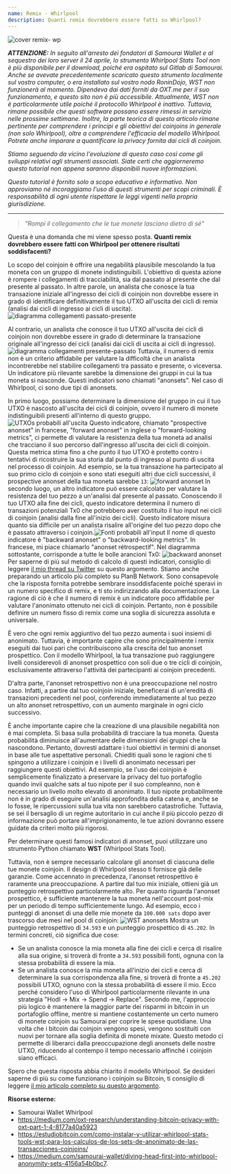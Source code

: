 ```yaml
---
name: Remix - Whirlpool
description: Quanti remix dovrebbero essere fatti su Whirlpool?
---
```

![cover remix- wp](assets/cover.webp)

***ATTENZIONE:** In seguito all'arresto dei fondatori di Samourai Wallet e al sequestro dei loro server il 24 aprile, lo strumento Whirlpool Stats Tool non è più disponibile per il download, poiché era ospitato sul Gitlab di Samourai. Anche se avevate precedentemente scaricato questo strumento localmente sul vostro computer, o era installato sul vostro nodo RoninDojo, WST non funzionerà al momento. Dipendeva dai dati forniti da OXT.me per il suo funzionamento, e questo sito non è più accessibile. Attualmente, WST non è particolarmente utile poiché il protocollo Whirlpool è inattivo. Tuttavia, rimane possibile che questi software possano essere rimessi in servizio nelle prossime settimane. Inoltre, la parte teorica di questo articolo rimane pertinente per comprendere i principi e gli obiettivi dei coinjoins in generale (non solo Whirlpool), oltre a comprendere l'efficacia del modello Whirlpool. Potrete anche imparare a quantificare la privacy fornita dai cicli di coinjoin.*

_Stiamo seguendo da vicino l'evoluzione di questo caso così come gli sviluppi relativi agli strumenti associati. Siate certi che aggiorneremo questo tutorial non appena saranno disponibili nuove informazioni._

_Questo tutorial è fornito solo a scopo educativo e informativo. Non approviamo né incoraggiamo l'uso di questi strumenti per scopi criminali. È responsabilità di ogni utente rispettare le leggi vigenti nella propria giurisdizione._

---

> *"Rompi il collegamento che le tue monete lasciano dietro di sé"*

Questa è una domanda che mi viene spesso posta. **Quanti remix dovrebbero essere fatti con Whirlpool per ottenere risultati soddisfacenti?**

Lo scopo del coinjoin è offrire una negabilità plausibile mescolando la tua moneta con un gruppo di monete indistinguibili. L'obiettivo di questa azione è rompere i collegamenti di tracciabilità, sia dal passato al presente che dal presente al passato. In altre parole, un analista che conosce la tua transazione iniziale all'ingresso dei cicli di coinjoin non dovrebbe essere in grado di identificare definitivamente il tuo UTXO all'uscita dei cicli di remix (analisi dai cicli di ingresso ai cicli di uscita).
![diagramma collegamenti passato-presente](assets/it/1.webp)

Al contrario, un analista che conosce il tuo UTXO all'uscita dei cicli di coinjoin non dovrebbe essere in grado di determinare la transazione originale all'ingresso dei cicli (analisi dai cicli di uscita ai cicli di ingresso).
![diagramma collegamenti presente-passato](assets/it/2.webp)
Tuttavia, il numero di remix non è un criterio affidabile per valutare la difficoltà che un analista incontrerebbe nel stabilire collegamenti tra passato e presente, o viceversa. Un indicatore più rilevante sarebbe la dimensione dei gruppi in cui la tua moneta si nasconde. Questi indicatori sono chiamati "anonsets". Nel caso di Whirlpool, ci sono due tipi di anonsets.

In primo luogo, possiamo determinare la dimensione del gruppo in cui il tuo UTXO è nascosto all'uscita dei cicli di coinjoin, ovvero il numero di monete indistinguibili presenti all'interno di questo gruppo.
![UTXOs probabili all'uscita](assets/it/3.webp)
Questo indicatore, chiamato "prospective anonset" in francese, "forward anonset" in inglese o "forward-looking metrics", ci permette di valutare la resistenza della tua moneta ad analisi che tracciano il suo percorso dall'ingresso all'uscita dei cicli di coinjoin. Questa metrica stima fino a che punto il tuo UTXO è protetto contro i tentativi di ricostruire la sua storia dal punto di ingresso al punto di uscita nel processo di coinjoin. Ad esempio, se la tua transazione ha partecipato al suo primo ciclo di coinjoin e sono stati eseguiti altri due cicli successivi, il prospective anonset della tua moneta sarebbe `13`:
![forward anonset](assets/it/4.webp)
In secondo luogo, un altro indicatore può essere calcolato per valutare la resistenza del tuo pezzo a un'analisi dal presente al passato. Conoscendo il tuo UTXO alla fine dei cicli, questo indicatore determina il numero di transazioni potenziali Tx0 che potrebbero aver costituito il tuo input nei cicli di coinjoin (analisi dalla fine all'inizio dei cicli). Questo indicatore misura quanto sia difficile per un analista risalire all'origine del tuo pezzo dopo che è passato attraverso i coinjoin.![Fonti probabili all'input](assets/it/5.webp)
Il nome di questo indicatore è "backward anonset" o "backward-looking metrics". In francese, mi piace chiamarlo "anonset rétrospectif". Nel diagramma sottostante, corrisponde a tutte le bolle arancioni Tx0:
![backward anonset](assets/it/6.webp)
Per saperne di più sul metodo di calcolo di questi indicatori, consiglio di leggere [il mio thread su Twitter](https://twitter.com/Loic_Pandul/status/1550850558147395585?s=20) su questo argomento. Stiamo anche preparando un articolo più completo su PlanB Network.
Sono consapevole che la risposta fornita potrebbe sembrare insoddisfacente poiché speravi in un numero specifico di remix, e ti sto indirizzando alla documentazione. La ragione di ciò è che il numero di remix è un indicatore poco affidabile per valutare l'anonimato ottenuto nei cicli di coinjoin. Pertanto, non è possibile definire un numero fisso di remix come una soglia di sicurezza assoluta e universale.

È vero che ogni remix aggiuntivo del tuo pezzo aumenta i suoi insiemi di anonimato. Tuttavia, è importante capire che sono principalmente i remix eseguiti dai tuoi pari che contribuiscono alla crescita del tuo anonset prospettico. Con il modello Whirlpool, la tua transazione può raggiungere livelli considerevoli di anonset prospettico con soli due o tre cicli di coinjoin, esclusivamente attraverso l'attività dei partecipanti ai coinjoin precedenti.

D'altra parte, l'anonset retrospettivo non è una preoccupazione nel nostro caso. Infatti, a partire dal tuo coinjoin iniziale, beneficerai di un'eredità di transazioni precedenti nel pool, conferendo immediatamente al tuo pezzo un alto anonset retrospettivo, con un aumento marginale in ogni ciclo successivo.

È anche importante capire che la creazione di una plausibile negabilità non è mai completa. Si basa sulla probabilità di tracciare la tua moneta. Questa probabilità diminuisce all'aumentare delle dimensioni dei gruppi che la nascondono. Pertanto, dovresti adattare i tuoi obiettivi in termini di anonset in base alle tue aspettative personali. Chiediti quali sono le ragioni che ti spingono a utilizzare i coinjoin e i livelli di anonimato necessari per raggiungere questi obiettivi. Ad esempio, se l'uso dei coinjoin è semplicemente finalizzato a preservare la privacy del tuo portafoglio quando invii qualche sats al tuo nipote per il suo compleanno, non è necessario un livello molto elevato di anonimato. Il tuo nipote probabilmente non è in grado di eseguire un'analisi approfondita della catena e, anche se lo fosse, le ripercussioni sulla tua vita non sarebbero catastrofiche. Tuttavia, se sei il bersaglio di un regime autoritario in cui anche il più piccolo pezzo di informazione può portare all'imprigionamento, le tue azioni dovranno essere guidate da criteri molto più rigorosi.

Per determinare questi famosi indicatori di anonset, puoi utilizzare uno strumento Python chiamato **WST** (Whirlpool Stats Tool).

Tuttavia, non è sempre necessario calcolare gli anonset di ciascuna delle tue monete coinjoin. Il design di Whirlpool stesso ti fornisce già delle garanzie. Come accennato in precedenza, l'anonset retrospettivo è raramente una preoccupazione. A partire dal tuo mix iniziale, ottieni già un punteggio retrospettivo particolarmente alto. Per quanto riguarda l'anonset prospettico, è sufficiente mantenere la tua moneta nell'account post-mix per un periodo di tempo sufficientemente lungo. Ad esempio, ecco i punteggi di anonset di una delle mie monete da `100.000 sats` dopo aver trascorso due mesi nel pool di coinjoin:
![WST anonsets](assets/it/7.webp)
Mostra un punteggio retrospettivo di `34.593` e un punteggio prospettico di `45.202`. In termini concreti, ciò significa due cose:
- Se un analista conosce la mia moneta alla fine dei cicli e cerca di risalire alla sua origine, si troverà di fronte a `34.593` possibili fonti, ognuna con la stessa probabilità di essere la mia.
- Se un analista conosce la mia moneta all'inizio dei cicli e cerca di determinare la sua corrispondenza alla fine, si troverà di fronte a `45.202` possibili UTXO, ognuno con la stessa probabilità di essere il mio.
Ecco perché considero l'uso di Whirlpool particolarmente rilevante in una strategia "Hodl -> Mix -> Spend -> Replace". Secondo me, l'approccio più logico è mantenere la maggior parte dei risparmi in bitcoin in un portafoglio offline, mentre si mantiene costantemente un certo numero di monete coinjoin su Samourai per coprire le spese quotidiane. Una volta che i bitcoin dai coinjoin vengono spesi, vengono sostituiti con nuovi per tornare alla soglia definita di monete mixate. Questo metodo ci permette di liberarci dalla preoccupazione degli anonsets delle nostre UTXO, riducendo al contempo il tempo necessario affinché i coinjoin siano efficaci.

Spero che questa risposta abbia chiarito il modello Whirlpool. Se desideri saperne di più su come funzionano i coinjoin su Bitcoin, ti consiglio di leggere [il mio articolo completo su questo argomento](https://planb.network/tutorials/privacy/coinjoin-dojo).

**Risorse esterne:**
- Samourai Wallet Whirlpool
- https://medium.com/oxt-research/understanding-bitcoin-privacy-with-oxt-part-1-4-8177a40a5923
- https://estudiobitcoin.com/como-instalar-y-utilizar-whirlpool-stats-tools-wst-para-los-calculos-de-los-sets-de-anonimato-de-las-transacciones-coinjoins/
- https://medium.com/samourai-wallet/diving-head-first-into-whirlpool-anonymity-sets-4156a54b0bc7.
